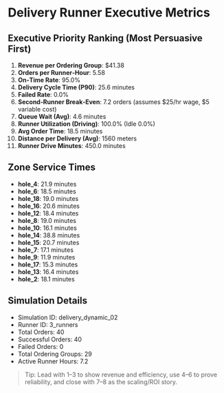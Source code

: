 # Delivery Runner Executive Metrics

## Executive Priority Ranking (Most Persuasive First)
1. **Revenue per Ordering Group**: $41.38
2. **Orders per Runner‑Hour**: 5.58
3. **On‑Time Rate**: 95.0%
4. **Delivery Cycle Time (P90)**: 25.6 minutes
5. **Failed Rate**: 0.0%
6. **Second‑Runner Break‑Even**: 7.2 orders (assumes $25/hr wage, $5 variable cost)
7. **Queue Wait (Avg)**: 4.6 minutes
8. **Runner Utilization (Driving)**: 100.0% (Idle 0.0%)
9. **Avg Order Time**: 18.5 minutes
10. **Distance per Delivery (Avg)**: 1560 meters
11. **Runner Drive Minutes**: 450.0 minutes

## Zone Service Times
- **hole_4**: 21.9 minutes
- **hole_6**: 18.5 minutes
- **hole_18**: 19.0 minutes
- **hole_16**: 20.6 minutes
- **hole_12**: 18.4 minutes
- **hole_8**: 19.0 minutes
- **hole_10**: 16.1 minutes
- **hole_14**: 38.8 minutes
- **hole_15**: 20.7 minutes
- **hole_7**: 17.1 minutes
- **hole_9**: 11.9 minutes
- **hole_17**: 15.3 minutes
- **hole_13**: 16.4 minutes
- **hole_2**: 18.1 minutes


## Simulation Details
- Simulation ID: delivery_dynamic_02
- Runner ID: 3_runners
- Total Orders: 40
- Successful Orders: 40
- Failed Orders: 0
- Total Ordering Groups: 29
- Active Runner Hours: 7.2

> Tip: Lead with 1–3 to show revenue and efficiency, use 4–6 to prove reliability, and close with 7–8 as the scaling/ROI story.
